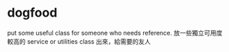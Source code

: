 # dogfood
put some useful class for someone who needs reference. 
放一些獨立可用度較高的 service or utilities class 出來，給需要的友人
